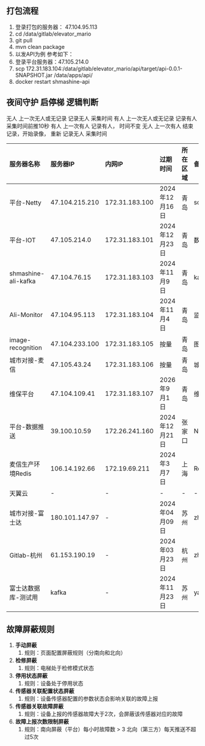 ## 打包流程

1. 登录打包的服务器： 47.104.95.113
2. cd /data/gitlab/elevator_mario
3. git pull
4. mvn clean package
5. 以发API为例 参考如下：
6. 登录平台服务器：47.105.214.0
7. scp 172.31.183.104:/data/gitlab/elevator_mario/api/target/api-0.0.1-SNAPSHOT.jar /data/apps/api/
8. docker restart shmashine-api

## 夜间守护 启停梯 逻辑判断

无人 上一次无人或无记录 记录无人 采集时间 有人 上一次无人或无记录 记录有人 采集时间前推10秒 有人 上一次有人 记录有人， 时间不变 无人 上一次有人 结束记录，开始录像， 重新 记录无人 采集时间

| 服务器名称               | 服务器IP          | 内网IP           | 过期时间        | 所在区域 | 备注            |
|:--------------------|:---------------|:---------------|:------------|:-----|:--------------|
| 平台-Netty            | 47.104.215.210 | 172.31.183.100 | 2024年12月16日 | 青岛   | socket        |
| 平台-IOT              | 47.105.214.0   | 172.31.183.101 | 2024年12月23日 | 青岛   | 数据平台          |
| shmashine-ali-kafka | 47.104.76.15   | 172.31.183.103 | 2024年11月9日  | 青岛   | kafka         |
| Ali-Monitor         | 47.104.95.113  | 172.31.183.104 | 2024年11月4日  | 青岛   | 监控平台          |
| image-recognition   | 47.104.233.100 | 172.31.183.105 | 按量          | 青岛   | 图像识别          |
| 城市对接-麦信             | 47.105.43.24   | 172.31.183.106 | 按量          | 青岛   | 城市对接          |
| 维保平台                | 47.104.109.41  | 172.31.183.107 | 2026年9月1日   | 青岛   | 维保服务          |
| 平台-数据推送             | 39.100.10.59   | 172.26.241.160 | 2024年12月21日 | 张家口  | NPS           |
| 麦信生产环境Redis         | 106.14.192.66  | 172.19.69.211  | 2024年3月7日   | 上海   | Redis,MongoDB |
| 天翼云                 | -              | -              | -           | -    | -             |
| 城市对接-富士达            | 180.101.147.97 | -              | 2024年04月09日 | 苏州   | zhang.yilong  |
| Gitlab-杭州           | 61.153.190.19  | -              | 2024年03月23日 | 杭州   | zhang.yilong  |
| 富士达数据库-测试用          | kafka   | -              | 2024年11月23日 | 苏州   | yao.tianyang  |


## 故障屏蔽规则
1. **手动屏蔽**
    1. 规则：页面配置屏蔽规则（分南向和北向）
2. **检修屏蔽**
    1. 规则：电梯处于检修模式状态
3. **停用状态屏蔽**
    1. 规则：设备处于停用状态
4. **传感器关联配置状态屏蔽**
    1. 规则：设备传感器配置的参数状态会影响关联的故障上报
5. **传感器关联故障屏蔽**
    1. 规则：设备上报的传感器故障大于2次，会屏蔽该传感器对应的故障
6. **故障上报次数限制屏蔽**
    1. 规则：南向屏蔽（平台）每小时故障数 > 3
   北向（第三方）每天推送不超过5次



